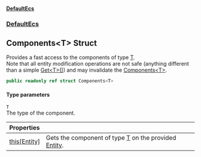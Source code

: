 #### [DefaultEcs](DefaultEcs.md 'DefaultEcs')
### [DefaultEcs](DefaultEcs.md#DefaultEcs 'DefaultEcs')
## Components&lt;T&gt; Struct
Provides a fast access to the components of type [T](Components_T_.md#DefaultEcs_Components_T__T 'DefaultEcs.Components&lt;T&gt;.T').  
Note that all entity modification operations are not safe (anything different than a simple [Get&lt;T&gt;()](Entity_Get_T_().md 'DefaultEcs.Entity.Get&lt;T&gt;()')) and may invalidate the [Components&lt;T&gt;](Components_T_.md 'DefaultEcs.Components&lt;T&gt;').  
```csharp
public readonly ref struct Components<T>
```
#### Type parameters
<a name='DefaultEcs_Components_T__T'></a>
`T`  
The type of the component.
  

| Properties | |
| :--- | :--- |
| [this[Entity]](Components_T__this_Entity_.md 'DefaultEcs.Components&lt;T&gt;.this[DefaultEcs.Entity]') | Gets the component of type [T](Components_T_.md#DefaultEcs_Components_T__T 'DefaultEcs.Components&lt;T&gt;.T') on the provided [Entity](Entity.md 'DefaultEcs.Entity').<br/> |
